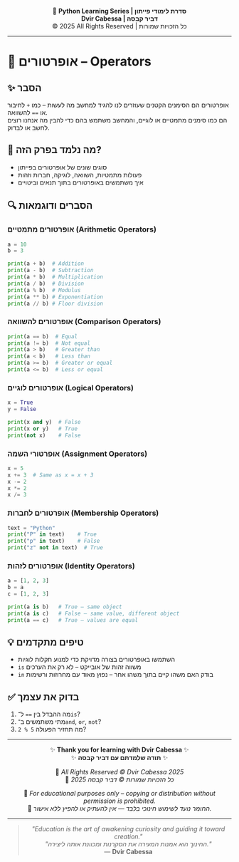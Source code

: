 <!-- DC_HEADER_START -->
<div align="center">

🐍 **Python Learning Series | סדרת לימודי פייתון**  
**Dvir Cabessa | דביר קבסה**  
© 2025 All Rights Reserved | כל הזכויות שמורות

</div>

---
<!-- DC_HEADER_END -->

# 📘 אופרטורים – Operators

## ✨ הסבר
אופרטורים הם הסימנים הקטנים שעוזרים לנו להגיד למחשב מה לעשות – כמו `+` לחיבור או `==` להשוואה.  
הם כמו סימנים מתמטיים או לוגיים, והמחשב משתמש בהם כדי להבין מה אנחנו רוצים לחשב או לבדוק.

## 🧠 מה נלמד בפרק הזה?
- סוגים שונים של אופרטורים בפייתון  
- פעולות מתמטיות, השוואה, לוגיקה, חברות וזהות  
- איך משתמשים באופרטורים בתוך תנאים וביטויים  

## 🔍 הסברים ודוגמאות

### אופרטורים מתמטיים (Arithmetic Operators)
```python
a = 10
b = 3

print(a + b)  # Addition
print(a - b)  # Subtraction
print(a * b)  # Multiplication
print(a / b)  # Division
print(a % b)  # Modulus
print(a ** b) # Exponentiation
print(a // b) # Floor division
```

### אופרטורים להשוואה (Comparison Operators)
```python
print(a == b)  # Equal
print(a != b)  # Not equal
print(a > b)   # Greater than
print(a < b)   # Less than
print(a >= b)  # Greater or equal
print(a <= b)  # Less or equal
```

### אופרטורים לוגיים (Logical Operators)
```python
x = True
y = False

print(x and y)  # False
print(x or y)   # True
print(not x)    # False
```

### אופרטורי השמה (Assignment Operators)
```python
x = 5
x += 3  # Same as x = x + 3
x -= 2
x *= 2
x /= 3
```

### אופרטורים לחברות (Membership Operators)
```python
text = "Python"
print("P" in text)    # True
print("p" in text)    # False
print("z" not in text)  # True
```

### אופרטורים לזהות (Identity Operators)
```python
a = [1, 2, 3]
b = a
c = [1, 2, 3]

print(a is b)   # True – same object
print(a is c)   # False – same value, different object
print(a == c)   # True – values are equal
```

## 💡 טיפים מתקדמים
- השתמשו באופרטורים בצורה מדויקת כדי למנוע תקלות לוגיות  
- `is` משווה זהות של אובייקט – לא רק את הערכים  
- `in` בודק האם משהו קיים בתוך משהו אחר – נפוץ מאוד עם מחרוזות ורשימות  

## ✅ בדוק את עצמך
1. מה ההבדל בין `==` ל־`is`?  
2. מתי משתמשים ב־`and`, `or`, `not`?  
3. מה תחזיר הפעולה `5 % 2`?

<!-- DC_FOOTER_START -->
---

<div align="center">

✨ **Thank you for learning with Dvir Cabessa** ✨  
✨ **תודה שלמדתם עם דביר קבסה** ✨  

📘 *All Rights Reserved © Dvir Cabessa 2025*  
📘 *כל הזכויות שמורות © דביר קבסה 2025*  

🔗 *For educational purposes only – copying or distribution without permission is prohibited.*  
🔗 *החומר נועד לשימוש חינוכי בלבד — אין להעתיק או להפיץ ללא אישור.*

---

> _"Education is the art of awakening curiosity and guiding it toward creation."_  
> _"החינוך הוא אמנות המעירה את הסקרנות ומכוונת אותה ליצירה."_  
> — **Dvir Cabessa**

</div>
<!-- DC_FOOTER_END -->

